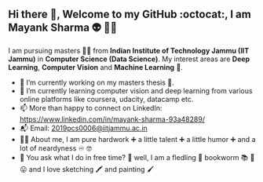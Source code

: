 

## Hi there 👋, Welcome to my GitHub :octocat:, I am Mayank Sharma :alien: :mage_man:

I am pursuing masters :man_student: from **Indian Institute of Technology Jammu (IIT Jammu)** in **Computer Science (Data Science)**. My interest areas are __Deep Learning__, **Computer Vision** and __Machine Learning__ :robot:. 

- 🔭 I’m currently working on my masters thesis :book:.
- 🌱 I’m currently learning computer vision and deep learning  from various online platforms like coursera, udacity, datacamp etc.
- 📫 More than happy to connect on LinkedIn: https://www.linkedin.com/in/mayank-sharma-93a48289/
- :mailbox_with_mail: Email: 2019pcs0006@iitjammu.ac.in
- :man_student: About me,  I am pure hardwork :heavy_plus_sign: a little talent :heavy_plus_sign: a little humor :heavy_plus_sign: and a lot of neardyness :infinity: :nerd_face:
- :ear_with_hearing_aid: You ask what I do in free time? :thinking: well, I am a fledling :hatched_chick: bookworm :books:	:bug: :stuck_out_tongue:  and I love sketching :crayon: and painting :paintbrush:
<!--
- :ear_with_hearing_aid: I heard you ask, what qualities do I have? Sorry to upset you :thinking: Multitasking :octopus: avid learner :frog:
- 👯 I’m looking to collaborate on ...
- 🤔 I’m looking for help with ...
- 💬 Ask me about ...
- 😄 Pronouns: ...
- ⚡ Fun fact: ...
-->
